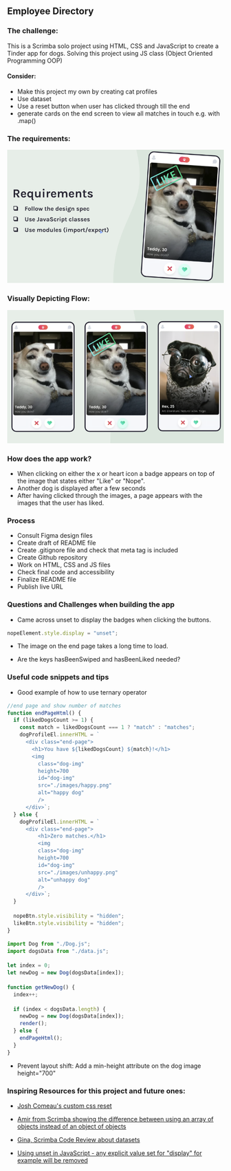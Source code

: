 ## Employee Directory

### The challenge:

This is a Scrimba solo project using HTML, CSS and JavaScript to create a Tinder app for dogs. Solving this project using JS class (Object Oriented Programming OOP)

#### Consider:

- Make this project my own by creating cat profiles
- Use dataset
- Use a reset button when user has clicked through till the end
- generate cards on the end screen to view all matches in touch e.g. with .map()

### The requirements:

![screenshot](images/requirements.png)

### Visually Depicting Flow:

![screenshot](images/tindog-flow.png)

### How does the app work?

- When clicking on either the x or heart icon a badge appears on top of the image that states either "Like" or "Nope".
- Another dog is displayed after a few seconds
- After having clicked through the images, a page appears with the images that the user has liked.

### Process

- Consult Figma design files
- Create draft of README file
- Create .gitignore file and check that meta tag is included
- Create Github repository
- Work on HTML, CSS and JS files
- Check final code and accessibility
- Finalize README file
- Publish live URL

### Questions and Challenges when building the app

- Came across unset to display the badges when clicking the buttons.

```js
nopeElement.style.display = "unset";
```

- The image on the end page takes a long time to load.

- Are the keys hasBeenSwiped and hasBeenLiked needed?

### Useful code snippets and tips

- Good example of how to use ternary operator

```js
//end page and show number of matches
function endPageHtml() {
  if (likedDogsCount >= 1) {
    const match = likedDogsCount === 1 ? "match" : "matches";
    dogProfileEl.innerHTML = `
      <div class="end-page">
        <h1>You have ${likedDogsCount} ${match}!</h1>
        <img
          class="dog-img"
          height=700
          id="dog-img"
          src="./images/happy.png"
          alt="happy dog"
          />
      </div>`;
  } else {
    dogProfileEl.innerHTML = `
      <div class="end-page">
          <h1>Zero matches.</h1>
          <img
          class="dog-img"
          height=700
          id="dog-img"
          src="./images/unhappy.png"
          alt="unhappy dog"
          />
      </div>`;
  }

  nopeBtn.style.visibility = "hidden";
  likeBtn.style.visibility = "hidden";
}
```

```js
import Dog from "./Dog.js";
import dogsData from "./data.js";

let index = 0;
let newDog = new Dog(dogsData[index]);

function getNewDog() {
  index++;

  if (index < dogsData.length) {
    newDog = new Dog(dogsData[index]);
    render();
  } else {
    endPageHtml();
  }
}
```

- Prevent layout shift: Add a min-height attribute on the dog image height="700"

### Inspiring Resources for this project and future ones:

- [Josh Comeau's custom css reset](https://www.joshwcomeau.com/css/custom-css-reset/)

- [Amir from Scrimba showing the difference between using an array of objects instead of an object of objects](https://www.loom.com/share/2e61c3a728cc4474b4523fc5778b6fdf?sid=2fbe7f38-b6db-4530-933e-31a7490a3594)

- [Gina, Scrimba Code Review about datasets](https://scrimba.com/scrim/co77b416c831d889035dda6d1)

- [Using unset in JavaScript - any explicit value set for "display" for example will be removed](https://developer.mozilla.org/en-US/docs/Web/CSS/unset)
